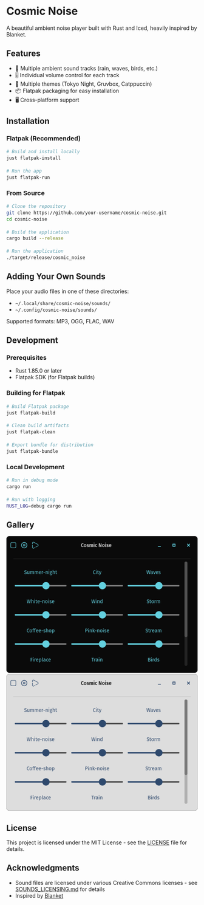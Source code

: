 # Cosmic Noise

A beautiful ambient noise player built with Rust and Iced, heavily inspired by Blanket.

## Features

- 🎵 Multiple ambient sound tracks (rain, waves, birds, etc.)
- 🎚️ Individual volume control for each track
- 🎨 Multiple themes (Tokyo Night, Gruvbox, Catppuccin)
- 📦 Flatpak packaging for easy installation
- 🖥️ Cross-platform support

## Installation

### Flatpak (Recommended)

```bash
# Build and install locally
just flatpak-install

# Run the app
just flatpak-run
```

### From Source

```bash
# Clone the repository
git clone https://github.com/your-username/cosmic-noise.git
cd cosmic-noise

# Build the application
cargo build --release

# Run the application
./target/release/cosmic_noise
```

## Adding Your Own Sounds

Place your audio files in one of these directories:
- `~/.local/share/cosmic-noise/sounds/`
- `~/.config/cosmic-noise/sounds/`

Supported formats: MP3, OGG, FLAC, WAV

## Development

### Prerequisites
- Rust 1.85.0 or later
- Flatpak SDK (for Flatpak builds)

### Building for Flatpak
```bash
# Build Flatpak package
just flatpak-build

# Clean build artifacts
just flatpak-clean

# Export bundle for distribution
just flatpak-bundle
```

### Local Development
```bash
# Run in debug mode
cargo run

# Run with logging
RUST_LOG=debug cargo run
```

## Gallery

![Dark Theme](resources/screenshots/dark.png) ![Light Theme](resources/screenshots/light.png)

## License

This project is licensed under the MIT License - see the [LICENSE](LICENSE) file for details.

## Acknowledgments

- Sound files are licensed under various Creative Commons licenses - see [SOUNDS_LICENSING.md](SOUNDS_LICENSING.md) for details
- Inspired by [Blanket](https://github.com/rafaelmardojai/blanket)


